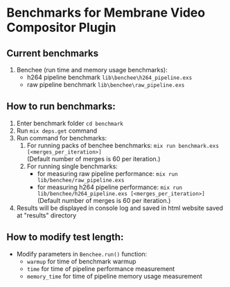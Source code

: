 # Benchmarks for Membrane Video Compositor Plugin

## Current benchmarks

1. Benchee (run time and memory usage benchmarks):
    - h264 pipeline benchmark `lib\benchee\h264_pipeline.exs`
    - raw pipeline benchmark `lib\benchee\raw_pipeline.exs`
## How to run benchmarks:

1.  Enter benchmark folder `cd benchmark`
2.  Run `mix deps.get` command
3.  Run command for benchmarks:
    1. For running packs of benchee benchmarks: `mix run benchmark.exs [<merges_per_iteration>]` </br>
        (Default number of merges is 60 per iteration.)
    2. For running single benchmarks:
        - for measuring raw pipeline performance: `mix run lib/benchee/raw_pipeline.exs`
        - for measuring h264 pipeline performance: `mix run lib/benchee/h264_pipeline.exs [<merges_per_iteration>]` </br>
        (Default number of merges is 60 per iteration.)
4. Results will be displayed in console log and saved in html website saved at "results" directory

## How to modify test length:

- Modify parameters in `Benchee.run()` function:
    - `warmup` for time of benchmark warmup
    - `time` for time of pipeline performance measurement
    - `memory_time` for time of pipeline memory usage measurement
